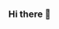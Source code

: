 ### Hi there 👋

<!--
**ChampMJ/ChampMJ** is a ✨ _special_ ✨ repository because its `README.md` (this file) appears on your GitHub profile.

Here are some ideas to get you started:

- 🔭 I’m currently working on Cloud apps and Cybersecurity projects
- 🌱 I’m currently learning Linux and Python
- 👯 I’m looking to collaborate on Python projects
- 🤔 I’m looking for help with ....don't know yet
- 💬 Ask me about anything, if I'm unsure, I'll let you know
- 📫 How to reach me: ...
- 😄 Pronouns: ...
- ⚡ Fun fact: ...
-->
